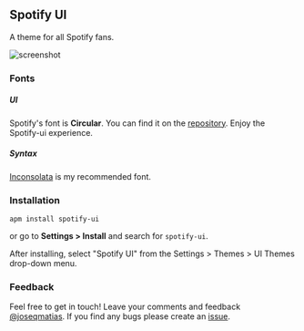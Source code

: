 ## Spotify UI

A theme for all Spotify fans.

![screenshot](https://i.imgsafe.org/28f0e8339f.jpg)

### Fonts
##### UI
Spotify's font is **Circular**. You can find it on the [repository](https://github.com/joseqmatias/spotify-ui). Enjoy the Spotify-ui experience.

##### Syntax
[Inconsolata](https://fonts.google.com/download?family=Inconsolata) is my recommended font.

### Installation
```
apm install spotify-ui
```

or go to __Settings > Install__ and search for `spotify-ui`.

After installing, select "Spotify UI" from the Settings > Themes > UI Themes drop-down menu.

### Feedback
Feel free to get in touch! Leave your comments and feedback [@joseqmatias](https://twitter.com/joseqmatias). If you find any bugs please create an [issue](https://github.com/joseqmatias/spotify-ui/issues).
